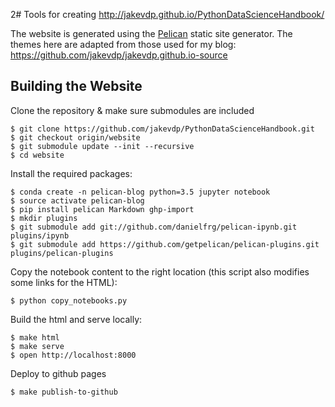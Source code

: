 2# Tools for creating http://jakevdp.github.io/PythonDataScienceHandbook/

The website is generated using the [Pelican](http://docs.getpelican.com/) static site generator.
The themes here are adapted from those used for my blog: https://github.com/jakevdp/jakevdp.github.io-source

## Building the Website

Clone the repository & make sure submodules are included

```
$ git clone https://github.com/jakevdp/PythonDataScienceHandbook.git
$ git checkout origin/website
$ git submodule update --init --recursive
$ cd website
```

Install the required packages:

```
$ conda create -n pelican-blog python=3.5 jupyter notebook
$ source activate pelican-blog
$ pip install pelican Markdown ghp-import
$ mkdir plugins
$ git submodule add git://github.com/danielfrg/pelican-ipynb.git plugins/ipynb
$ git submodule add https://github.com/getpelican/pelican-plugins.git plugins/pelican-plugins
```

Copy the notebook content to the right location (this script also modifies some links for the HTML):

```
$ python copy_notebooks.py
```

Build the html and serve locally:

```
$ make html
$ make serve
$ open http://localhost:8000
```

Deploy to github pages

```
$ make publish-to-github
```
